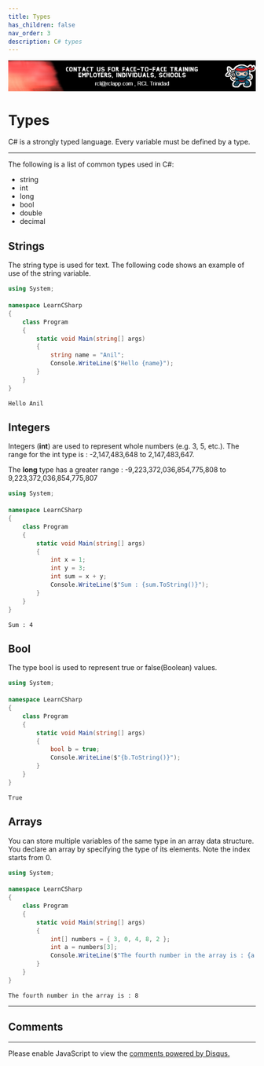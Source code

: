 ```yaml
---
title: Types
has_children: false
nav_order: 3
description: C# types
---
```


![banner](/banner.png)

# Types
C# is a strongly typed language. Every variable must be defined by a type. 

****

The following is a list of common types used in C#:

- string
- int
- long
- bool
- double
- decimal

## Strings

The string type is used for text. The following code shows an example of use of the string variable.

```csharp
using System;

namespace LearnCSharp
{
    class Program
    {
        static void Main(string[] args)
        {
            string name = "Anil";
            Console.WriteLine($"Hello {name}");
        }
    }
}
```

```
Hello Anil
```

## Integers

Integers (**int**) are used to represent whole numbers (e.g. 3, 5, etc.). The range for the int type is :  -2,147,483,648 to 2,147,483,647.

The **long** type has a greater range : -9,223,372,036,854,775,808 to 9,223,372,036,854,775,807

```csharp
using System;

namespace LearnCSharp
{
    class Program
    {
        static void Main(string[] args)
        {
            int x = 1;
            int y = 3;
            int sum = x + y;
            Console.WriteLine($"Sum : {sum.ToString()}");
        }
    }
}
```

```
Sum : 4
```

## Bool

The type bool is used to represent true or false(Boolean) values.

```csharp
using System;

namespace LearnCSharp
{
    class Program
    {
        static void Main(string[] args)
        {
            bool b = true;
            Console.WriteLine($"{b.ToString()}");
        }
    }
}
```

```
True
```

## Arrays

You can store multiple variables of the same type in an array data structure. You declare an array by specifying the type of its elements. Note the index starts from 0.

```csharp
using System;

namespace LearnCSharp
{
    class Program
    {
        static void Main(string[] args)
        {
            int[] numbers = { 3, 0, 4, 8, 2 };
            int a = numbers[3];
            Console.WriteLine($"The fourth number in the array is : {a.ToString()}");
        }
    }
}

```

```
The fourth number in the array is : 8
```

****
## Comments
****
<div id="disqus_thread"></div>
<script>

var disqus_config = function () {
this.page.url = 'https://csharp.rclapp.com/types/types.html';  
this.page.identifier = 'types'; 
};

(function() {
var d = document, s = d.createElement('script');
s.src = 'https://csharper.disqus.com/embed.js';
s.setAttribute('data-timestamp', +new Date());
(d.head || d.body).appendChild(s);
})();
</script>
<noscript>Please enable JavaScript to view the <a href="https://disqus.com/?ref_noscript">comments powered by Disqus.</a></noscript>
